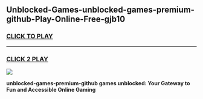 
## Unblocked-Games-unblocked-games-premium-github-Play-Online-Free-gjb10
<h3>
<a href="https://premium76.site?title=unblocked-games-premium-github&ref=26A">CLICK TO PLAY</a></h3>
<hr>

<h3>
<a href="https://premium76.site?title=unblocked-games-premium-github&ref=26A">CLICK 2 PLAY</a>
  
</h3>

<a href="https://premium76.site?title=unblocked-games-premium-github&ref=26A"><img src="https://clearcache.store/games.png"></a>


**unblocked-games-premium-github games unblocked: Your Gateway to Fun and Accessible Online Gaming**
